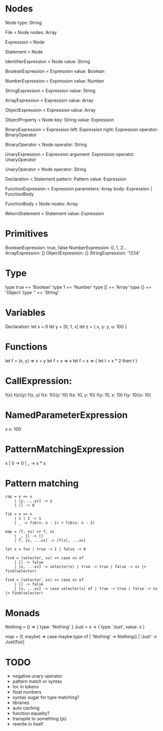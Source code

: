 # Nodes
Node
	type: String

File < Node
	nodes: Array<Node>

Expression < Node

Statement < Node

IdentifierExpression < Node
	value: String

BooleanExpression < Expression
	value: Boolean

NumberExpression < Expression
	value: Number

StringExpression < Expression
	value: String

ArrayExpression < Expression
	value: Array<Expression>

ObjectExpression < Expression
	value: Array<ObjectProperty>

ObjectProperty < Node
	key: String
	value: Expression

BinaryExpression < Expression
	left: Expression
	right: Expression
	operator: BinaryOperator

BinaryOperator < Node
	operator: String

UnaryExpression < Expression
	argument: Expression
	operator: UnaryOperator

UnaryOperator < Node
	operator: String

Declaration < Statement
	pattern: Pattern
	value: Expression

FunctionExpression < Expression
	parameters: Array<Pattern>
	body: Expression | FunctionBody

FunctionBody < Node
	nodes: Array<Node>

ReturnStatement < Statement
	value: Expression

# Primitives
BooleanExpression: true, false
NumberExpression: 0, 1, 2...
ArrayExpression: []
ObjectExpression: {}
StringExpression: '1234'

# Type
type true == 'Boolean'
type 1 == 'Number'
type [] == 'Array'
type {} == 'Object'
type '' == 'String'

# Variables
Declaration:
let x = 0
let y = [0, 1, x]
let z = {
  x,
  y: y,
  u: 100
}

# Functions
let f = (x, y) => x + y
let f = x => x
let f = x => {
	let t = x * 2
	then t
}

# CallExpression:
f(x)
f(x)(y)
f(x, y)
f(x: 10)(y: 10)
f(x: 10, y: 10)
f(y: 10, x: 10)
f(y: 10)(x: 10)

# NamedParameterExpression
x
x: 100

# PatternMatchingExpression
x | 0 -> 0 | _ -> x * x

# Pattern matching

```
cap = x => x
	| [y, ...ys] -> y
	| [] -> 0

fib = n => n
	| 1 | 2 -> 1
	| _ -> fib(n: n - 1) + fib(n: n - 2)

map = (f, xs) => f, xs
	| _, [] -> []
	| f, [x, ...xs] -> [f(x), ...xs]

let x = foo | true -> 1 | false -> 0

find = (selector, xs) => case xs of
	| [] -> false
	| [x, ...xs] -> selector(x) | true -> true | false -> xs |> find(selector)

find = (selector, xs) => case xs of
	| [] -> false
	| [x, ...xs] -> case selector(x) of | true -> true | false -> xs |> find(selector)

```

# Monads
Nothing = () => { type: 'Nothing' }
Just = x -> { type: 'Just', value: x }

map = (f, maybe) => case maybe.type of
	| 'Nothing' -> Nothing()
	| 'Just' -> Just(f(x))

# TODO
- negative unary operator
- pattern match or syntax
- loc in tokens
- float numbers
- syntax sugar for type matching?
- libraries
- auto caching
- function equality?
- transpile to something (js)
- rewrite in itself
